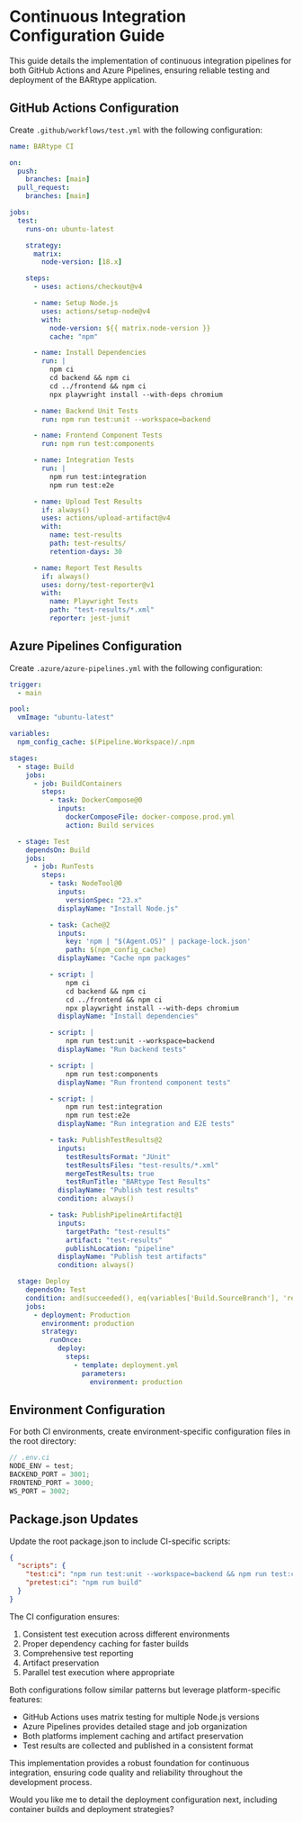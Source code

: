 # Continuous Integration Configuration Guide

This guide details the implementation of continuous integration pipelines for both GitHub Actions and Azure Pipelines, ensuring reliable testing and deployment of the BARtype application.

## GitHub Actions Configuration

Create `.github/workflows/test.yml` with the following configuration:

```yaml
name: BARtype CI

on:
  push:
    branches: [main]
  pull_request:
    branches: [main]

jobs:
  test:
    runs-on: ubuntu-latest

    strategy:
      matrix:
        node-version: [18.x]

    steps:
      - uses: actions/checkout@v4

      - name: Setup Node.js
        uses: actions/setup-node@v4
        with:
          node-version: ${{ matrix.node-version }}
          cache: "npm"

      - name: Install Dependencies
        run: |
          npm ci
          cd backend && npm ci
          cd ../frontend && npm ci
          npx playwright install --with-deps chromium

      - name: Backend Unit Tests
        run: npm run test:unit --workspace=backend

      - name: Frontend Component Tests
        run: npm run test:components

      - name: Integration Tests
        run: |
          npm run test:integration
          npm run test:e2e

      - name: Upload Test Results
        if: always()
        uses: actions/upload-artifact@v4
        with:
          name: test-results
          path: test-results/
          retention-days: 30

      - name: Report Test Results
        if: always()
        uses: dorny/test-reporter@v1
        with:
          name: Playwright Tests
          path: "test-results/*.xml"
          reporter: jest-junit
```

## Azure Pipelines Configuration

Create `.azure/azure-pipelines.yml` with the following configuration:

```yaml
trigger:
  - main

pool:
  vmImage: "ubuntu-latest"

variables:
  npm_config_cache: $(Pipeline.Workspace)/.npm

stages:
  - stage: Build
    jobs:
      - job: BuildContainers
        steps:
          - task: DockerCompose@0
            inputs:
              dockerComposeFile: docker-compose.prod.yml
              action: Build services

  - stage: Test
    dependsOn: Build
    jobs:
      - job: RunTests
        steps:
          - task: NodeTool@0
            inputs:
              versionSpec: "23.x"
            displayName: "Install Node.js"

          - task: Cache@2
            inputs:
              key: 'npm | "$(Agent.OS)" | package-lock.json'
              path: $(npm_config_cache)
            displayName: "Cache npm packages"

          - script: |
              npm ci
              cd backend && npm ci
              cd ../frontend && npm ci
              npx playwright install --with-deps chromium
            displayName: "Install dependencies"

          - script: |
              npm run test:unit --workspace=backend
            displayName: "Run backend tests"

          - script: |
              npm run test:components
            displayName: "Run frontend component tests"

          - script: |
              npm run test:integration
              npm run test:e2e
            displayName: "Run integration and E2E tests"

          - task: PublishTestResults@2
            inputs:
              testResultsFormat: "JUnit"
              testResultsFiles: "test-results/*.xml"
              mergeTestResults: true
              testRunTitle: "BARtype Test Results"
            displayName: "Publish test results"
            condition: always()

          - task: PublishPipelineArtifact@1
            inputs:
              targetPath: "test-results"
              artifact: "test-results"
              publishLocation: "pipeline"
            displayName: "Publish test artifacts"
            condition: always()

  stage: Deploy
    dependsOn: Test
    condition: and(succeeded(), eq(variables['Build.SourceBranch'], 'refs/heads/main'))
    jobs:
      - deployment: Production
        environment: production
        strategy:
          runOnce:
            deploy:
              steps:
                - template: deployment.yml
                  parameters:
                    environment: production
```

## Environment Configuration

For both CI environments, create environment-specific configuration files in the root directory:

```javascript
// .env.ci
NODE_ENV = test;
BACKEND_PORT = 3001;
FRONTEND_PORT = 3000;
WS_PORT = 3002;
```

## Package.json Updates

Update the root package.json to include CI-specific scripts:

```json
{
  "scripts": {
    "test:ci": "npm run test:unit --workspace=backend && npm run test:components && npm run test:integration && npm run test:e2e",
    "pretest:ci": "npm run build"
  }
}
```

The CI configuration ensures:

1. Consistent test execution across different environments
2. Proper dependency caching for faster builds
3. Comprehensive test reporting
4. Artifact preservation
5. Parallel test execution where appropriate

Both configurations follow similar patterns but leverage platform-specific features:

- GitHub Actions uses matrix testing for multiple Node.js versions
- Azure Pipelines provides detailed stage and job organization
- Both platforms implement caching and artifact preservation
- Test results are collected and published in a consistent format

This implementation provides a robust foundation for continuous integration, ensuring code quality and reliability throughout the development process.

Would you like me to detail the deployment configuration next, including container builds and deployment strategies?
